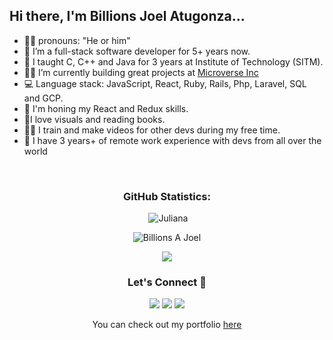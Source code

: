 
## Hi there, I'm Billions Joel Atugonza...
- 👩‍💻 pronouns: "He or him"
- 🔭 I’m a full-stack software developer for 5+ years now.
- 🎒 I taught C, C++ and Java for 3 years at Institute of Technology (SITM).
- 👩‍🎓 I’m currently building great projects at [Microverse Inc](https://github.com/microverseinc)
- :computer: Language stack: JavaScript, React, Ruby, Rails, Php, Laravel, SQL and GCP.
- 🌱 I'm honing my React and Redux skills.
- :book:I love visuals and reading books.
- 👩‍🍳 I train and make videos for other devs during my free time.
- 💪 I have 3 years+ of remote work experience with devs from all over the world


<!--START_SECTION:waka-->

<!--END_SECTION:waka-->

<br>

<h3 align="center">GitHub Statistics:</h3>

<p align="center">&nbsp;<img src="https://github-readme-stats.vercel.app/api?username=billionsjoel&show_icons=true&theme=vue&locale=en" alt="Juliana" /></p>

<p align="center"><img src="https://github-readme-streak-stats.herokuapp.com/?user=billionsjoel&theme=vue" alt="Billions A Joel" /></p>

<p align="center"><img src="https://github-readme-stats.vercel.app/api/top-langs/?username=billionsjoel&layout=compact&theme=vue"</p>

<h3 align="center">Let's Connect 🤝</h3>
<div align="center">
<a target="_blank"
href="https://www.linkedin.com/in/billionsjoel/"><img
src="https://img.shields.io/badge/-LinkedIn-0077b5?style=for-the-badge&logo=LinkedIn&logoColor=white"></img></a> <a target="_blank"
href="mailto:joelatugonza@gmail.com"><img
src="https://img.shields.io/badge/-Gmail-D14836?style=for-the-badge&logo=Gmail&logoColor=white"></img></a> <a target="_blank"
href=" https://twitter.com/BillionsJoel"><img
src="https://img.shields.io/badge/-Twitter-1DA1F2?style=for-the-badge&logo=Twitter&logoColor=white"></img></a>
<div/>

<p align="center">You can check out my portfolio <a href="https://github.com/billionsjoel/billionsjoel" color="green">here</a></p>